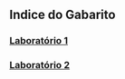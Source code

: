﻿## Indice do Gabarito

### [Laboratório 1](./gabarito/laboratorio1)
### [Laboratório 2](./gabarito/laboratorio2)
<!--
### [Laboratório 3]()
### [Laboratório 4]()
-->
